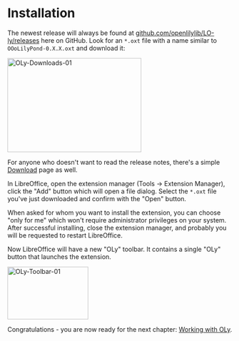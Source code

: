 # Installation

The newest release will always be found at <a href="https://github.com/openlilylib/LO-ly/releases">github.com/openlilylib/LO-ly/releases</a> here on GitHub. Look for an <code>*.oxt</code> file with a name similar to <code>OOoLilyPond-0.X.X.oxt</code> and download it:

<a href="http://lilypondblog.org/wp-content/uploads/2017/03/OLy-Downloads-01.gif"><img class="aligncenter wp-image-4658 size-medium" src="http://lilypondblog.org/wp-content/uploads/2017/03/OLy-Downloads-01-300x211.gif" alt="OLy-Downloads-01" width="300" height="211" /></a>

For anyone who doesn't want to read the release notes, there's a simple <a href="https://github.com/openlilylib/LO-ly/wiki/Downloads">Download</a> page as well.

In LibreOffice, open the extension manager (Tools -&gt; Extension Manager), click the "Add" button which will open a file dialog. Select the <code>*.oxt</code> file you've just downloaded and confirm with the "Open" button.

When asked for whom you want to install the extension, you can choose "only for me" which won't require administrator privileges on your system. After successful installing, close the extension manager, and probably you will be requested to restart LibreOffice.

Now LibreOffice will have a new "OLy" toolbar. It contains a single "OLy" button that launches the extension.


<a href="http://lilypondblog.org/wp-content/uploads/2017/03/OLy-Toolbar-01.gif"><img class="aligncenter size-full wp-image-4673" src="http://lilypondblog.org/wp-content/uploads/2017/03/OLy-Toolbar-01.gif" alt="OLy-Toolbar-01" width="181" height="118" /></a>

Congratulations - you are now ready for the next chapter: [Working with OLy](https://github.com/openlilylib/LO-ly/wiki/Working-with-OOoLilyPond#working-with-ooolilypond).


